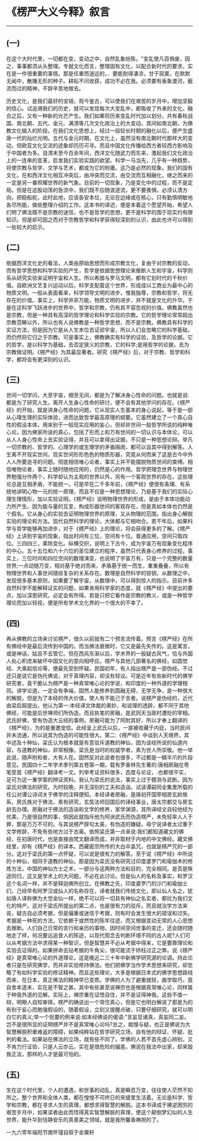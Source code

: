 # 《楞严大义今释》叙言

------

## (一)

在这个大时代里，一切都在变，变动之中，自然乱象纷陈。"变乱使凡百俱废，因之，事事都须从头整理。专就文化而言，整理固有文化，以配合新时代的要求，实在是一件很重要的事情。那是任重而道远的，．要能耐得凄凉，甘于寂寞，在默默无闻中，散播无形的种子。耕耘不问收获，成功不必在我。必须要有香象渡河，截流而过的精神，不辞辛苦地做去。

历史文化，是我们最好的宝镜，观今鉴古，可以使我们在艰苦的岁月中，增加坚毅的信心。试追溯我们的历史，就可以发现每次大变乱中，都吸收了外来的文化，融合之后，又有一种新的光芒产生。我们如果将历来变乱时代加以划分，共有春秋战国、南北朝、五代、金元、满清等几次文化政治上的大变动。其间如南北朝，为佛教文化输入的阶段，在我们文化思想上，经过一段较长时期的融化以后，便产生盛唐一代的灿烂光明。五代与金元时期，在文化上，虽然没有南北朝时代那样大的变动，但欧亚文化交流的迹象却历历可寻。而且中国文化传播给西方者较西方影响及于中国者为多。自清末至今百余年间，西洋文化随武力而东来，激起我们文化政治上的一连串的变革，启发我们实验实践的欲望。科学一马当先，几乎有一种趋势，将使宗教与哲学、文学与艺术，都成为它的附庸。这乃是必然的现象。我们的固有文化，在和西洋文化相互冲突后，由冲突而交流，由交流而互相融化，继之而来的一定是另一番照耀世界的新气象。目前的一切现象，乃是变化中的过程，而不是定局。但是在这股动荡的急流中，我们既不应随波逐流，更不要畏惧。必须认清方向，把稳船舵，此时此地，应该各安本位，无论在边缘或在核心，只有勤慎明敏地各尽所能，做些整理介绍的工作。这本书的译述，便是本着这个愿望开始，希望人们明了佛法既不是宗教的迷信，也不是哲学的思想，更不是科学的围于现实约有限知识。但是却可因之而对于宗教哲学和科学获得较深刻的认识，由此也许可以得到一些较大的启示。

## (二)

依据西洋文化史的看法，人类由原始思想而形成宗教文化，复由于对宗教的反动，而有哲学思想和科学实验的产生，哲学是依据思想理论来推断人生和宇宙，科学则系从研究实验来证明宇宙和人生。所以希腊与罗马文明，都有它划时代的千秋价值。自欧洲文艺复兴运动以后，科学支配着这个世界，形成成以工商业为最中心的物质文明。一般从表面看来，科学领导文明的进步，惟我独尊，宗教和哲学，将无存在的价值。事实上，科学并非万能，物质文明的进步，并不就是文化的升华。于是在这科学飞跃进步的世界中，哲学和宗教，仍有其不容忽视的价值。佛教虽然也是宗教，但是一种具有高深的哲学理论和科学实验的宗教。它的哲学理论常常超出宗教范畴以外，所以也有人说佛教是一种哲学思想，而不是宗教。佛教具有科学的实证方法，但是因为它是从人生本位去证验宇宙，所以人们会忽略它的科学基础，而仍然将它归之于宗教。可是事实上，佛教确实有科学的证验，及哲学的论据。它的哲学，是以科学为基础，去否定狭义的宗教，它的科学;是用哲学的论据，去为宗教做证明。《楞严经》为其最显著者。研究《楞严经》后，对于宗教、哲学和科学，都将会有更深刻的认识。

## (三)

世间一切学问，大至宇宙，细至无间，都是为了解决身心性命的问题。也就是说:都是为了研究人生。离开人生身心性命的研讨，便不会有其他学问的存在。《楞严经》的开始，就是讲身心性命的问题。它从现实人生基本的身心说起，等于是一部从心理生理的实际体验，进而达致哲学最高原理的纲要。它虽然建立了一个真心自性的假设本体，用来别于一般现实应用的妄心，但却非世间一般哲学所说的纯粹唯心论。因为佛家所说的真心，包括了形而上和万有世间的一切认识与本体论，可以从人人身心性命上去实验证得，并且可以拿得出证据，不只是一种思想论辩。举凡一切宗教的、哲学的、心理学的或生理学的矛盾隔阂，都可以自其中得到解答。人生离不开现实世间，现实世间形形色色的物质形器，究竟从何而来了这是古今中外人人所要追寻的问题。彻底相信唯心论者，事实上并不能摆脱物质世间的束缚。相信唯物论者，事实上随时随地应用的，仍然是心的作用。哲学把理念世界与物理世界勉强分作两个，科学却认为主观的世界以外，另有一个客观世界的存在。这些理论总是互相矛盾，不能统一。可是早在二千多年前，《楞严经》便很有条理、有系统地讲明心物一元的统一原理，而且不仅是一种思想理论，乃是基于我们的实际心理生理情形，加以实验证明。《楞严经》说明物理世界的形成，是由于本体功能动力所产生。因为能与量的互变，构成形器世间的客观存在，但是真如本体也仍然是个假名。它从身心的实验去证明物理世界的原理，又从物理的范围，指出身心解脱实验的理论和方法。现代自然科学的理论，大体都与它相吻合。若干年后，如果科学与哲学能够再加进步，对于《楞严经》上的理论，将会获得更多的了解。《楞严经》上讲到宇宙的现象，指出时间有三位，空间有十位。普通应用，空间只取四位。三四四三，乘除变化。纵横交织，说明上下古今，成为宇宙万有现象变化程序的中心。五十五位和六十六位的圣位建立的程序，虽然只代表身心修养的过程，事实上，三位时间和四位空间的数理演变，也说明了宇宙万有，只是一个完整的数量世界;一点动随万变，相对基于绝对而来，矛盾基于统一而生，重重叠叠，所以有物理世界和人事世间错综复杂的关系存在。数理是自然科学的锁钥，从数理之中，发现很多基本原则，如果要了解宇宙，从数理中，可以得到惊人的指示。目前许多自然科学不能解释证实的问题，如果肯用科学家的态度，就《楞严经》中提出的要点，加以深思研究，必定会有所得。若是只把它看作是宗教的教义，或是一种哲学理论而加以轻视，便是所有学术文化界的一个很大的不幸了。

## (四)

再从佛教的立场来讨论楞严，很久以前就有二个预言流传着。预言《楞严经》在所有佛经中是最后流传到中国的。而当佛法衰微时，它又是最先失传的。这是寓言，或是神话，姑且不去管它。但在西风东渐以后，学术界的一股疑古风气，恰与外国人处心积虑来破坏中国文化的意向相呼应。楞严与其他几部著名的佛经，如圆觉经、大乘起信论等，便最先受到怀疑。民国初年，有人指出楞严是一部伪经。不过还只是说它是伪托佛说，对于真理内容，却没有轻议。可是近年有些新时代的佛学研究者，竟干脆认为楞严是一种真常唯心论的学说，和印度的一种外道的学理相同。讲学论道，一定会有争端，固然人能修养到圆融无碍，无学无争，是一种很大的解脱，但是为了本经的伟大价值，使人有不能己于言者。说楞严是伪经的，近代由梁启超提出，他认为第一:本经译文体裁的美妙，和说理的透辟，都不同于其他佛经，可能是后世禅师们所伪造。而且执笔的房融，是武则天当政时遭贬的宰相。武氏好佛，曾有伪造大云经的事例。房融可能为了阿附其好，所以才奉上翻译的《楞严经》，为的是重邀宠信。此经呈上武氏以后，一直被收藏于内廷，当时民间并未流通，所以说其为伪造的可能性很大。第二:《楞严经》中谈到人天境界，其中述及十种仙，梁氏认为根本就是有意驳斥道教的神仙，因为该经所说的仙道内容，与道教的神仙，非常相像。梁氏是当时的权威学者，素为世人所崇敬。他一举此说，随声附和者，大有人在。固然反对此说者也很多，不过都是一鳞半爪的片段意见。民国四十二年学术季刊第五卷第一期，载有罗香林先生著的:唐相房融在粤笔受首《楞严经》翻译考一文。列举考证资料很多，态度与论证，.也都很平实，足可为这一重学案的辨证资料。我认为梁氏的说法，事实上过于臆测与武断。因为梁氏对佛法的研究，为时较晚，并无深刻的工夫和造诣。试读谭嗣同全集里所载的任公对谭公诗词关于佛学的注释便知。本经译者房融，是唐初开国宰相房玄龄族系，房氏族对于佛法，素有研究，玄奘法师回国后的译经事业，唐太宗都交与房玄龄去办理。房融对于佛法的造诣和文学的修养，家学渊源，其所译经文自较他经为优美，乃是很自然的事，倘因此就指斥他为阿谀武氏而伪造楞严，未免轻率人人于罪，那是万万不可的。与其说楞严辞句太美，有伪造的嫌疑，毋宁说译者太过重于文学修辞，不免有些地方过于古奥。依照梁氏第一点来说:我们都知道藏文的佛经，在初唐时代，也是直接由梵文翻译而成，并非取材于内地的中文佛经。藏文佛经里，却有《楞严经》的译本。西藏密宗所传的大白伞盖咒，也就是楞严咒的一部分。这对于梁氏的第一点怀疑，可以说是很有力的解答。至于说《楞严经》中所说的十种仙，相同于道教的神仙，那是因为梁氏没有研究过印度婆罗门和瑜伽术的修炼方法，中国的神仙方士之术，一部分与这两种方法和目的，完全相同。是否是殊途同归，这又是学术上的大问题，不必在此讨论。但是仙人的名称及事实，和罗汉这个名词一样，并不是释迦佛所创立。在佛教之先，印度婆罗门的沙门和瑜伽士们，己经早有阿罗汉或仙人的名称存在，译者就我们传统文化，即以仙人名之，犹如唐人译称佛为大觉金仙一样，绝不可以将一切具有神仙之名实者，都拉为我们文化的特产。这对于梁氏所提出的第二点，也是很有力的驳斥。而且就治学方法来说，疑古自必须考据，但是偏重或迷信于考据，则有时会发生很大的错误和过失。考据是一种死的方法，它依赖于或然性的陈年往迹，而又根据变动无常的人心思想去推断。人们自己日常的言行和亲历的事物，因时间空间世事的变迁，还会随时随地走了样，何况要远追昔人的陈迹，以现代观念去判断环境不同的古人呢?人们可以从考据方法中求得某一种智识，但是智慧并不必从考据中得来，它是要靠理论和实验去证得的。如果拼命去钻考据的牛角尖，很可能流于矫枉过正之弊。说《楞严经》是真常唯心论的外道理论，这是晚近二三十年中新佛学研究源的论调。持此论者只是在研究佛学，而并非实验修持佛法。他们把佛学当作学术思想来研究，却忽略了有如科学实验的修证精神。而且这些理论，大多是根据日本式的佛学思想路线而来，在日本，真正佛法的精神早已变质。学佛的人为了避重就轻，曲学取巧，竟自舍本逐末，实在是不智之甚。其中有些甚至说禅宗也是根据真常唯心论，同样属于种我外道的见解。实际上，禅宗重在证悟自住，并不是证得神我。这些不值一辩，明眼人自知审择。楞严的确说出一个常住真心，但是它也明白解说了那是为的有别于妄心而勉强假设的，随着假设，立刻又提醒点破，只要仔细研究，就可以明白它的真义;举一个扼要的例来说:如本经佛说的偈语:"言妄显诸真，真妄同二妄。岂不是很所显的证明楞严并不是真常唯心论吗?总之，痴慢与疑，也正是佛说为大智慧解脱积重难返的障碍，如果纯粹站在哲学研究立场，自有他的辩证、怀疑、批判的看法。如果站在佛法的立场，就有些不同了。学佛的人若不首先虚心辨别，又不肯力行证验，只是人云亦云，实在是很危险的偏差。佛说在我法中出家，却来毁我正法，那样的人才是最可怕的。

## (五)

生在这个时代里，个人的遭遇，和世事的动乱，真是瞬息万变，往往使人茫然不知所之。整个世界和全体人类，都在惶惶不可终日的夹缝里生活着。无论是科学、哲学和宗教，都在寻求人生的真理，都想求得智慧的解脱。这本书译成于拂逆困穷的艰苦岁月中，如果读者由此而悟得真实智慧解脱的真理，使这个颠倒梦幻似的人生世界，能升华到恬静安乐的真善美之领域，就是我所馨香祷祝的了。

一九六零年端阳节南怀瑾自叙于金粟轩


